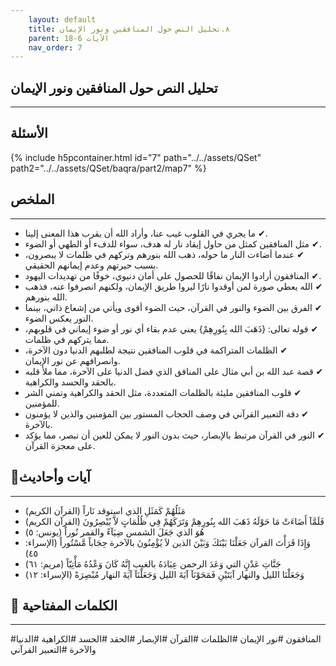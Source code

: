 ```yaml
---
    layout: default
    title: ٨.تحليل النص حول المنافقين ونور الإيمان
    parent: الأيات 6-18
    nav_order: 7
---
```

## تحليل النص حول المنافقين ونور الإيمان
***
## الأسئلة 
{% include h5pcontainer.html id="7" path="../../assets/QSet" path2="../../assets/QSet/baqra/part2/map7" %}
## الملخص
***
- ‏✔ ما يجري في القلوب غيب عنا، وأراد الله أن يقرب هذا المعنى إلينا. 
- ‏✔ مثل المنافقين كمثل من حاول إيقاد نار له هدف، سواء للدفء أو الطهي أو الضوء. 
- ‏✔ عندما أضاءت النار ما حوله، ذهب الله بنورهم وتركهم في ظلمات لا يبصرون، بسبب حيرتهم وعدم إيمانهم الحقيقي. 
- ‏✔ المنافقون أرادوا الإيمان نفاقًا للحصول على أمان دنيوي، خوفًا من تهديدات اليهود. 
- ‏✔ الله يعطي صورة لمن أوقدوا نارًا ليروا طريق الإيمان، ولكنهم انصرفوا عنه، فذهب الله بنورهم. 
- ‏✔ الفرق بين الضوء والنور في القرآن، حيث الضوء أقوى ويأتي من إشعاع ذاتي، بينما النور يعكس الضوء. 
- ‏✔ قوله تعالى: {ذَهَبَ الله بِنُورِهِمْ} يعني عدم بقاء أي نور أو ضوء إيماني في قلوبهم، مما يتركهم في ظلمات. 
- ‏✔ الظلمات المتراكمة في قلوب المنافقين نتيجة لطلبهم الدنيا دون الآخرة، وانصرافهم عن نور الإيمان. 
- ‏✔ قصة عبد الله بن أبي مثال على المنافق الذي فضل الدنيا على الآخرة، مما ملأ قلبه بالحقد والحسد والكراهية. 
- ‏✔ قلوب المنافقين مليئة بالظلمات المتعددة، مثل الحقد والكراهية وتمني الشر للمؤمنين. 
- ‏✔ دقة التعبير القرآني في وصف الحجاب المستور بين المؤمنين والذين لا يؤمنون بالآخرة. 
- ‏✔ النور في القرآن مرتبط بالإبصار، حيث بدون النور لا يمكن للعين أن تبصر، مما يؤكد على معجزة القرآن. 

## 📜آيات وأحاديث
***
- ‏مَثَلُهُمْ كَمَثَلِ الذي استوقد نَاراً (القرآن الكريم)
- ‏فَلَمَّآ أَضَاءَتْ مَا حَوْلَهُ ذَهَبَ الله بِنُورِهِمْ وَتَرَكَهُمْ فِي ظُلُمَاتٍ لاَّ يُبْصِرُونَ (القرآن الكريم)
- ‏هُوَ الذي جَعَلَ الشمس ضِيَآءً والقمر نُوراً (يونس: ٥)
- ‏وَإِذَا قَرَأْتَ القرآن جَعَلْنَا بَيْنَكَ وَبَيْنَ الذين لاَ يُؤْمِنُونَ بالآخرة حِجَاباً مَّسْتُوراً (الإسراء: ٤٥)
- ‏جَنَّاتِ عَدْنٍ التي وَعَدَ الرحمن عِبَادَهُ بالغيب إِنَّهُ كَانَ وَعْدُهُ مَأْتِيّاً (مريم: ٦١)
- ‏وَجَعَلْنَا الليل والنهار آيَتَيْنِ فَمَحَوْنَآ آيَةَ الليل وَجَعَلْنَآ آيَةَ النهار مُبْصِرَةً (الإسراء: ١٢)

## 🔑 الكلمات المفتاحية
***
#المنافقون #نور الإيمان #الظلمات #القرآن #الإبصار #الحقد #الحسد #الكراهية #الدنيا والآخرة #التعبير القرآني
